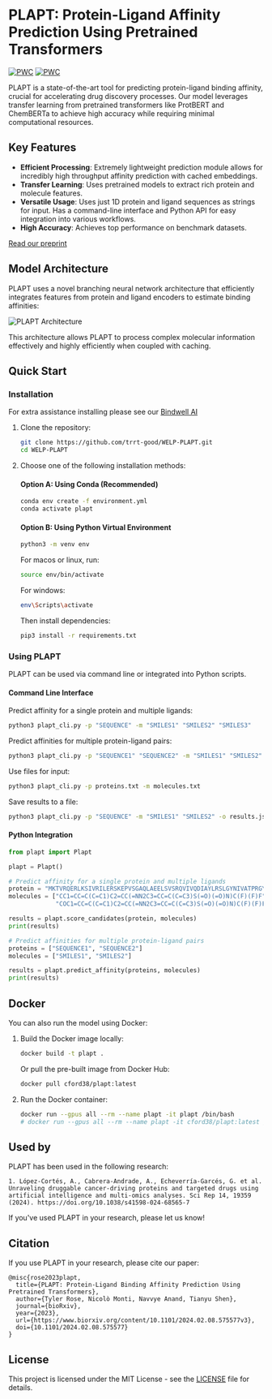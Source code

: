 # PLAPT: Protein-Ligand Affinity Prediction Using Pretrained Transformers

[![PWC](https://img.shields.io/endpoint.svg?url=https://paperswithcode.com/badge/plapt-protein-ligand-binding-affinity/protein-ligand-affinity-prediction-on-csar)](https://paperswithcode.com/sota/protein-ligand-affinity-prediction-on-csar?p=plapt-protein-ligand-binding-affinity)
[![PWC](https://img.shields.io/endpoint.svg?url=https://paperswithcode.com/badge/plapt-protein-ligand-binding-affinity/protein-ligand-affinity-prediction-on-pdbbind)](https://paperswithcode.com/sota/protein-ligand-affinity-prediction-on-pdbbind?p=plapt-protein-ligand-binding-affinity)

PLAPT is a state-of-the-art tool for predicting protein-ligand binding affinity, crucial for accelerating drug discovery processes. Our model leverages transfer learning from pretrained transformers like ProtBERT and ChemBERTa to achieve high accuracy while requiring minimal computational resources.

## Key Features

- **Efficient Processing**: Extremely lightweight prediction module allows for incredibly high throughput affinity prediction with cached embeddings.
- **Transfer Learning**: Uses pretrained models to extract rich protein and molecule features.
- **Versatile Usage**: Uses just 1D protein and ligand sequences as strings for input. Has a command-line interface and Python API for easy integration into various workflows.
- **High Accuracy**: Achieves top performance on benchmark datasets.

[Read our preprint](https://doi.org/10.1101/2024.02.08.575577)

## Model Architecture

PLAPT uses a novel branching neural network architecture that efficiently integrates features from protein and ligand encoders to estimate binding affinities:

![PLAPT Architecture](https://github.com/trrt-good/WELP-PLAPT/blob/main/Diagrams/PLAPT.png)

This architecture allows PLAPT to process complex molecular information effectively and highly efficiently when coupled with caching.

## Quick Start

### Installation

For extra assistance installing please see our [Bindwell AI]([https://chatgpt.com/share/6744e111-b818-8008-be2b-a55556aba9b6](https://chatgpt.com/g/g-EZBMf8gIt-bindwell-ai))

1. Clone the repository:
   ```bash
   git clone https://github.com/trrt-good/WELP-PLAPT.git
   cd WELP-PLAPT
   ```

2. Choose one of the following installation methods:

   #### Option A: Using Conda (Recommended)
   ```bash
   conda env create -f environment.yml
   conda activate plapt
   ```

   #### Option B: Using Python Virtual Environment
   ```bash
   python3 -m venv env
   ```
   For macos or linux, run:
   ```bash
   source env/bin/activate
   ```
   For windows:
   ```bash
   env\Scripts\activate
   ```
   Then install dependencies:
   ```bash
   pip3 install -r requirements.txt
   ```

### Using PLAPT

PLAPT can be used via command line or integrated into Python scripts.

#### Command Line Interface

Predict affinity for a single protein and multiple ligands:

```bash
python3 plapt_cli.py -p "SEQUENCE" -m "SMILES1" "SMILES2" "SMILES3"
```

Predict affinities for multiple protein-ligand pairs:

```bash
python3 plapt_cli.py -p "SEQUENCE1" "SEQUENCE2" -m "SMILES1" "SMILES2"
```

Use files for input:

```bash
python3 plapt_cli.py -p proteins.txt -m molecules.txt
```

Save results to a file:

```bash
python3 plapt_cli.py -p "SEQUENCE" -m "SMILES1" "SMILES2" -o results.json
```

#### Python Integration

```python
from plapt import Plapt

plapt = Plapt()

# Predict affinity for a single protein and multiple ligands
protein = "MKTVRQERLKSIVRILERSKEPVSGAQLAEELSVSRQVIVQDIAYLRSLGYNIVATPRGYVLAGG"
molecules = ["CC1=CC=C(C=C1)C2=CC(=NN2C3=CC=C(C=C3)S(=O)(=O)N)C(F)(F)F", 
             "COC1=CC=C(C=C1)C2=CC(=NN2C3=CC=C(C=C3)S(=O)(=O)N)C(F)(F)F"]

results = plapt.score_candidates(protein, molecules)
print(results)

# Predict affinities for multiple protein-ligand pairs
proteins = ["SEQUENCE1", "SEQUENCE2"]
molecules = ["SMILES1", "SMILES2"]

results = plapt.predict_affinity(proteins, molecules)
print(results)
```

## Docker

You can also run the model using Docker:

1. Build the Docker image locally:

   ```bash
   docker build -t plapt .
   ```

   Or pull the pre-built image from Docker Hub:

   ```bash
   docker pull cford38/plapt:latest
   ```

2. Run the Docker container:

   ```bash
   docker run --gpus all --rm --name plapt -it plapt /bin/bash
   # docker run --gpus all --rm --name plapt -it cford38/plapt:latest /bin/bash
   ```

## Used by

PLAPT has been used in the following research:

```
1. López-Cortés, A., Cabrera-Andrade, A., Echeverría-Garcés, G. et al. Unraveling druggable cancer-driving proteins and targeted drugs using artificial intelligence and multi-omics analyses. Sci Rep 14, 19359 (2024). https://doi.org/10.1038/s41598-024-68565-7
```

If you've used PLAPT in your research, please let us know!


## Citation

If you use PLAPT in your research, please cite our paper:

```
@misc{rose2023plapt,
  title={PLAPT: Protein-Ligand Binding Affinity Prediction Using Pretrained Transformers},
  author={Tyler Rose, Nicolò Monti, Navvye Anand, Tianyu Shen},
  journal={bioRxiv},
  year={2023},
  url={https://www.biorxiv.org/content/10.1101/2024.02.08.575577v3},
  doi={10.1101/2024.02.08.575577}
}
```


## License

This project is licensed under the MIT License - see the [LICENSE](LICENSE) file for details.

